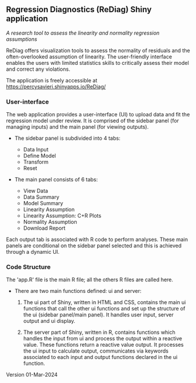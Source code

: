 ## Regression Diagnostics (ReDiag) Shiny application   
*A research tool to assess the linearity and normality regression assumptions*  

ReDiag offers visualization tools to assess the normality of residuals and the often-overlooked assumption of linearity. The user-friendly interface enables the users with limited statistics skills to critically assess their model and correct any violations. 

The application is freely accessible at <https://percysavieri.shinyapps.io/ReDiag/>


### User-interface
The web application provides a user-interface (UI) to upload data and fit the regression model under review. It is comprised of the sidebar panel (for managing inputs) and the main panel (for viewing outputs).  

* The sidebar panel is subdivided into 4 tabs:
  +	Data Input
  +	Define Model
  +	Transform
  +	Reset  

* The main panel consists of 6 tabs:
  +	View Data
  + Data Summary
  +	Model Summary
  +	Linearity Assumption
  +	Linearity Assumption: C+R Plots
  +	Normality Assumption
  +	Download Report  

Each output tab is associated with R code to perform analyses. These main panels are conditional on the sidebar panel selected and this is achieved through a dynamic UI.

### Code Structure
The 'app.R' file is the main R file; all the others R files are called here.

* There are two main functions defined: ui and server:
  1. The ui part of Shiny, written in HTML and CSS, contains the main ui functions that call the other ui functions and set up the structure of the ui (sidebar panel/main panel). It handles user input, server output and ui display.

  2. The server part of Shiny, written in R, contains functions which handles the input from ui and process the output within a reactive value. These functions return a reactive value output. It processes the ui input to calculate output, communicates via keywords associated to each input and output functions declared in the ui function.  

            
Version 01-Mar-2024

